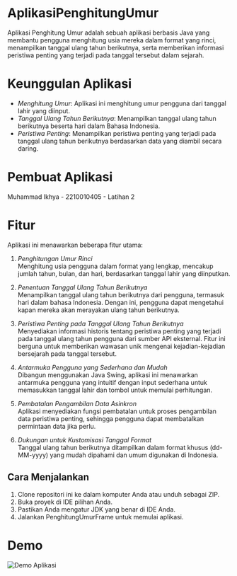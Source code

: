 # AplikasiPenghitungUmur
 
Aplikasi Penghitung Umur adalah sebuah aplikasi berbasis Java yang membantu pengguna menghitung usia mereka dalam format yang rinci, menampilkan tanggal ulang tahun berikutnya, serta memberikan informasi peristiwa penting yang terjadi pada tanggal tersebut dalam sejarah.

# Keunggulan Aplikasi

- *Menghitung Umur*: Aplikasi ini menghitung umur pengguna dari tanggal lahir yang diinput.
- *Tanggal Ulang Tahun Berikutnya*: Menampilkan tanggal ulang tahun berikutnya beserta hari dalam Bahasa Indonesia.
- *Peristiwa Penting*: Menampilkan peristiwa penting yang terjadi pada tanggal ulang tahun berikutnya berdasarkan data yang diambil secara daring.

# Pembuat Aplikasi
 Muhammad Ikhya - 2210010405 - Latihan 2

# Fitur

Aplikasi ini menawarkan beberapa fitur utama:

1. *Penghitungan Umur Rinci*  
   Menghitung usia pengguna dalam format yang lengkap, mencakup jumlah tahun, bulan, dan hari, berdasarkan tanggal lahir yang diinputkan.

2. *Penentuan Tanggal Ulang Tahun Berikutnya*  
   Menampilkan tanggal ulang tahun berikutnya dari pengguna, termasuk hari dalam bahasa Indonesia. Dengan ini, pengguna dapat mengetahui kapan mereka akan merayakan ulang tahun berikutnya.

3. *Peristiwa Penting pada Tanggal Ulang Tahun Berikutnya*  
   Menyediakan informasi historis tentang peristiwa penting yang terjadi pada tanggal ulang tahun pengguna dari sumber API eksternal. Fitur ini berguna untuk memberikan wawasan unik mengenai kejadian-kejadian bersejarah pada tanggal tersebut.

4. *Antarmuka Pengguna yang Sederhana dan Mudah*  
   Dibangun menggunakan Java Swing, aplikasi ini menawarkan antarmuka pengguna yang intuitif dengan input sederhana untuk memasukkan tanggal lahir dan tombol untuk memulai perhitungan.

5. *Pembatalan Pengambilan Data Asinkron*  
   Aplikasi menyediakan fungsi pembatalan untuk proses pengambilan data peristiwa penting, sehingga pengguna dapat membatalkan permintaan data jika perlu.

6. *Dukungan untuk Kustomisasi Tanggal Format*  
   Tanggal ulang tahun berikutnya ditampilkan dalam format khusus (dd-MM-yyyy) yang mudah dipahami dan umum digunakan di Indonesia.

## Cara Menjalankan

1. Clone repositori ini ke dalam komputer Anda atau unduh sebagai ZIP.
2. Buka proyek di IDE pilihan Anda.
3. Pastikan Anda mengatur JDK yang benar di IDE Anda.
4. Jalankan PenghitungUmurFrame untuk memulai aplikasi.

# Demo

![Demo Aplikasi](img/demo.gif)
